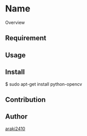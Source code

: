 Name
====

Overview

## Requirement
## Usage

## Install
$ sudo apt-get install python-opencv

## Contribution

## Author

[araki2410](https://github.com/araki2410)
